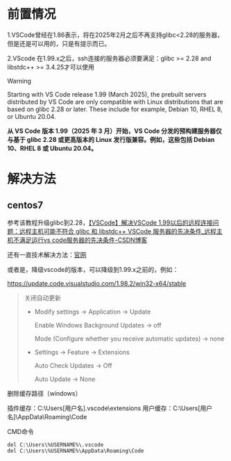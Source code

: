 # 前置情况

1.VSCode曾经在1.86表示，将在2025年2月之后不再支持glibc<2.28的服务器，但是还是可以用的，只是有提示而已。



2.VScode 在1.99.x之后，ssh连接的服务器必须要满足：glibc >= 2.28 and libstdc++ >= 3.4.25才可以使用

> [!WARNING]
>
> Starting with VS Code release 1.99 (March 2025), the prebuilt servers distributed by VS Code are only compatible with Linux distributions that are based on glibc 2.28 or later. These include for example, Debian 10, RHEL 8, or Ubuntu 20.04.
>
> **从 VS Code 版本 1.99（2025 年 3 月）开始，VS Code 分发的预构建服务器仅与基于 glibc 2.28 或更高版本的 Linux 发行版兼容。例如，这些包括 Debian 10、RHEL 8 或 Ubuntu 20.04。**





# 解决方法

## centos7 

参考该教程升级glibc到2.28，[【VSCode】解决VSCode 1.99以后的远程连接问题：远程主机可能不符合 glibc 和 libstdc++ VSCode 服务器的先决条件_远程主机不满足运行vs code服务器的先决条件-CSDN博客](https://blog.csdn.net/qq_33968692/article/details/146191922)

还有一直技术解决方法：[官网](https://code.visualstudio.com/docs/remote/faq#_can-i-run-vs-code-server-on-older-linux-distributions)

或者是，降级vscode的版本，可以降级到1.99.x之前的，例如：

https://update.code.visualstudio.com/1.98.2/win32-x64/stable

> 关闭自动更新
>
> - Modify settings -> Application -> Update
>
>   Enable Windows Background Updates -> off
>
>   Mode (Configure whether you receive automatic updates) -> none
>
> - Settings -> Feature -> Extensions
>
>   Auto Check Updates -> Off
>
>   Auto Update -> None

删除缓存路径（windows）

插件缓存：C:\Users\[用户名]\.vscode\extensions
用户缓存：C:\Users\[用户名]\AppData\Roaming\Code



CMD命令

```
del C:\Users\%USERNAME%\.vscode
del C:\Users\%USERNAME%\AppData\Roaming\Code
```